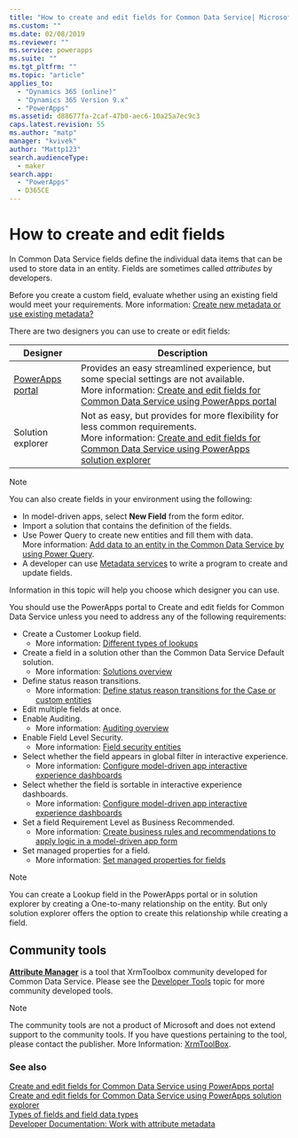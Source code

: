 ```yaml
---
title: "How to create and edit fields for Common Data Service| MicrosoftDocs"
ms.custom: ""
ms.date: 02/08/2019
ms.reviewer: ""
ms.service: powerapps
ms.suite: ""
ms.tgt_pltfrm: ""
ms.topic: "article"
applies_to: 
  - "Dynamics 365 (online)"
  - "Dynamics 365 Version 9.x"
  - "PowerApps"
ms.assetid: d88677fa-2caf-47b0-aec6-10a25a7ec9c3
caps.latest.revision: 55
ms.author: "matp"
manager: "kvivek"
author: "Mattp123"
search.audienceType: 
  - maker
search.app: 
  - "PowerApps"
  - D365CE
---
```

# How to create and edit fields

In Common Data Service fields define the individual data items that can be used to store data in an entity. Fields are sometimes called *attributes* by developers. 
  
Before you create a custom field, evaluate whether using an existing field would meet your requirements. More information: [Create new metadata or use existing metadata?](create-edit-metadata.md#create-new-metadata-or-use-existing-metadata)

There are two designers you can use to create or edit fields:

|Designer| Description|
|--|--|
|[PowerApps portal](https://make.powerapps.com/?utm_source=padocs&utm_medium=linkinadoc&utm_campaign=referralsfromdoc)|Provides an easy streamlined experience, but some special settings are not available.<br />More information: [Create and edit fields for Common Data Service using PowerApps portal](create-edit-field-portal.md)|
|Solution explorer|Not as easy, but provides for more flexibility for less common requirements.<br />More information: [Create and edit fields for Common Data Service using PowerApps solution explorer](create-edit-field-solution-explorer.md) |

> [!NOTE]
> You can also create fields in your environment using the following:
> - In model-driven apps, select **New Field** from the form editor.
> - Import a solution that contains the definition of the fields.
> - Use Power Query to create new entities and fill them with data.<br />More information: [Add data to an entity in the Common Data Service by using Power Query](/powerapps/maker/common-data-service/data-platform-cds-newentity-pq).
> - A developer can use [Metadata services](/powerapps/developer/common-data-service/use-web-services#metadata-services) to write a program to create and update fields.

Information in this topic will help you choose which designer you can use. 

You should use the PowerApps portal to Create and edit fields for Common Data Service unless you need to address any of the following requirements:

- Create a Customer Lookup field. 
   - More information: [Different types of lookups](types-of-fields.md#different-types-of-lookups)
- Create a field in a solution other than the Common Data Service Default solution. 
   - More information: [Solutions overview](solutions-overview.md)
- Define status reason transitions. 
   - More information: [Define status reason transitions for the Case or custom entities](define-status-reason-transitions.md)
- Edit multiple fields at once.
- Enable Auditing. 
   - More information: [Auditing overview](../../developer/common-data-service/auditing-overview.md)
- Enable Field Level Security. 
   - More information: [Field security entities](../../developer/common-data-service/field-security-entities.md)
- Select whether the field appears in global filter in interactive experience. 
   - More information: [Configure model-driven app interactive experience dashboards](../model-driven-apps/configure-interactive-experience-dashboards.md)
- Select whether the field is sortable in interactive experience dashboards. 
   - More information: [Configure model-driven app interactive experience dashboards](../model-driven-apps/configure-interactive-experience-dashboards.md)
- Set a field Requirement Level as Business Recommended. 
   - More information: [Create business rules and recommendations to apply logic in a model-driven app form](../model-driven-apps/create-business-rules-recommendations-apply-logic-form.md)
- Set managed properties for a field. 
   - More information: [Set managed properties for fields](set-managed-properties-for-field.md)

> [!NOTE]
> You can create a Lookup field in the PowerApps portal or in solution explorer by creating a One-to-many relationship on the entity. But only solution explorer offers the option to create this relationship while creating a field.

## Community tools

**[Attribute Manager](https://www.xrmtoolbox.com/plugins/DLaB.Xrm.AttributeManager/)** is a tool that XrmToolbox community developed for Common Data Service. Please see the [Developer Tools](https://docs.microsoft.com/dynamics365/customer-engagement/developer/developer-tools) topic for more community developed tools.

> [!NOTE]
> The community tools are not a product of Microsoft and does not extend support to the community tools. 
> If you have questions pertaining to the tool, please contact the publisher. More Information: [XrmToolBox](https://www.xrmtoolbox.com).

### See also  
[Create and edit fields for Common Data Service using PowerApps portal](create-edit-field-portal.md)<br />
[Create and edit fields for Common Data Service using PowerApps solution explorer](create-edit-field-solution-explorer.md)<br />
[Types of fields and field data types](types-of-fields.md)<br />
[Developer Documentation: Work with attribute metadata](/dynamics365/customer-engagement/developer/org-service/work-attribute-metadata)
 
